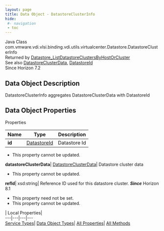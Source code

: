 ```yaml
---
layout: page
title: Data Object - DatastoreClusterInfo
hide:
 #- navigation
 - toc
---
```






Java Class
    com.vmware.vdi.vlsi.binding.vdi.utils.virtualcenter.Datastore.DatastoreClusterInfo  
Returned by
     [Datastore_ListDatastoreClustersByHostOrCluster](vdi.utils.virtualcenter.Datastore.md#listDatastoreClustersByHostOrCluster)  
See also
     [DatastoreClusterData](vdi.utils.virtualcenter.Datastore.DatastoreClusterData.md), [DatastoreId](vdi.entity.DatastoreId.md)  
Since 
    Horizon 7.2

## Data Object Description 

DatastoreClusterInfo aggregates DatastoreClusterData with DatastoreId 

## Data Object Properties

Properties

Name |  Type |  Description   
---|---|---  
**id**| [DatastoreId](vdi.entity.DatastoreId.md)|  Datastore Id   


 * This property cannot be updated.

  
**datastoreClusterData**| [DatastoreClusterData](vdi.utils.virtualcenter.Datastore.DatastoreClusterData.md)|  Datastore cluster data   


 * This property cannot be updated.

  
**refId**|  xsd:string|  Reference ID used for this datastore cluster.  **_Since_** Horizon 8.1  


 * This property need not be set.
 * This property cannot be updated.

  
  
  
 | Local Properties|   
---|---|---|---  
[Service Types](index-mo_types.md)| [Data Object Types](index-do_types.md)| [All Properties](index-properties.md)| [All Methods](index-methods.md)  
  
  

